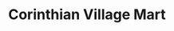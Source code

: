 ---
title: "Corinthian Village Mart"
url: /quezon-city/corinthian-village-mart/
shop: Lebensmittel
---